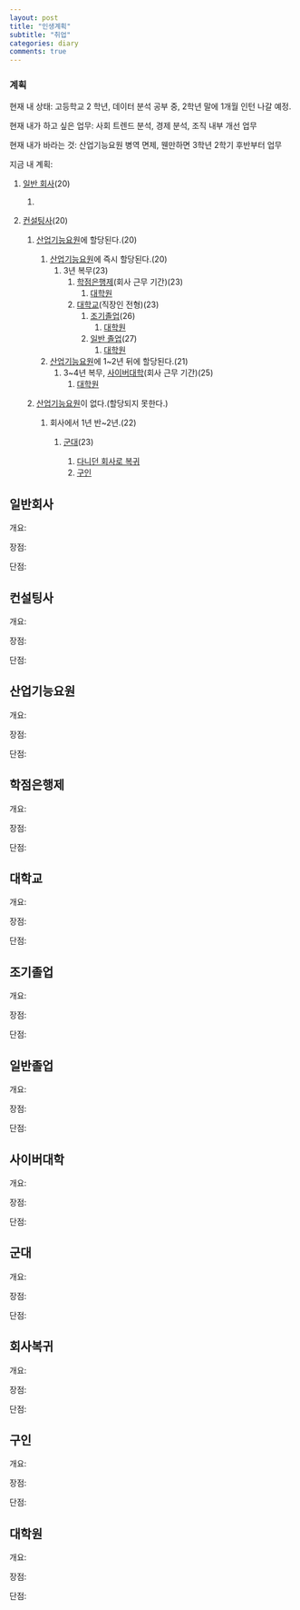 ```yaml
---
layout: post
title: "인생계획"
subtitle: "취업"
categories: diary
comments: true
---
```


### 계획

현재 내 상태: 고등학교 2 학년, 데이터 분석 공부 중, 2학년 말에 1개월 인턴 나갈 예정.

현재 내가 하고 싶은 업무: 사회 트렌드 분석, 경제 분석, 조직 내부 개선 업무

현재 내가 바라는 것: 산업기능요원 병역 면제, 웬만하면 3학년 2학기 후반부터 업무



지금 내 계획:

1. [일반 회사](#일반회사)(20)

   1. 

2. [컨설팅사](#컨설팅사)(20)

   1. [산업기능요원](#산업기능요원)에 할당된다.(20)

      1. [산업기능요원](#산업기능요원)에 즉시 할당된다.(20)
         1. 3년 복무(23)
            1. [학점은행제](#학점은행제)(회사 근무 기간)(23)
               1. [대학원](#대학원)
            2. [대학교](#대학교)(직장인 전형)(23)
               1. [조기졸업](#조기졸업)(26)
                  1. [대학원](#대학원)
               2. [일반 졸업](#일반졸업)(27)
                  1. [대학원](#대학원)
      2. [산업기능요원](#산업기능요원)에 1~2년 뒤에 할당된다.(21)
         1. 3~4년 복무, [사이버대학](#사이버대학)(회사 근무 기간)(25)
            1. [대학원](#대학원)

   2. [산업기능요원](#산업기능요원)이 없다.(할당되지 못한다.)

      1. 회사에서 1년 반~2년.(22)

         1. [군대](#군대)(23)

            1. [다니던 회사로 복귀](#회사복귀)
            2. [구인](#구인)




## 일반회사

개요:

장점:

단점:



## 컨설팅사

개요:

장점:

단점:



## 산업기능요원

개요:

장점:

단점:



## 학점은행제

개요:

장점:

단점:



## 대학교

개요:

장점:

단점:



## 조기졸업

개요:

장점:

단점:



## 일반졸업

개요:

장점:

단점:



## 사이버대학

개요:

장점:

단점:



## 군대

개요:

장점:

단점:



## 회사복귀

개요:

장점:

단점:



## 구인

개요:

장점:

단점:



## 대학원

개요:

장점:

단점:

